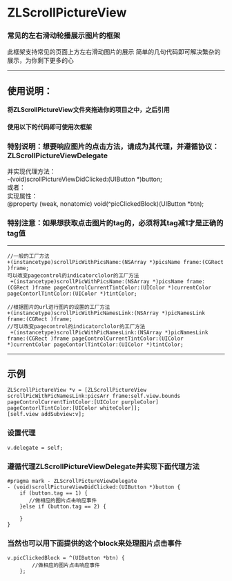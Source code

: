 # ZLScrollPictureView
### 常见的左右滑动轮播展示图片的框架

此框架支持常见的页面上方左右滑动图片的展示
简单的几句代码即可解决繁杂的展示，为你剩下更多的心

**********************************************************
## 使用说明：<br>
#### 将ZLScrollPictureView文件夹拖进你的项目之中，之后引用<br>
#### 使用以下的代码即可使用次框架<br>
### 特别说明：想要响应图片的点击方法，请成为其代理，并遵循协议：ZLScrollPictureViewDelegate<br>
并实现代理方法：<br>
 -(void)scrollPictureViewDidClicked:(UIButton *)button;<br>
或者：<br>
实现属性：<br>
@property (weak, nonatomic) void(^picClickedBlock)(UIButton *btn);<br>
### 特别注意：如果想获取点击图片的tag的，必须将其tag减1才是正确的tag值<br>
*************************************************************
```
//一般的工厂方法
+(instancetype)scrollPicWithPicsName:(NSArray *)picsName frame:(CGRect )frame;
可以改变pagecontrol的indicatorclolor的工厂方法
 +(instancetype)scrollPicWithPicsName:(NSArray *)picsName frame:(CGRect )frame pageControlCurrentTintColor:(UIColor *)currentColor pageContorlTintColor:(UIColor *)tintColor;

//根据图片的url进行图片的设置的工厂方法
+(instancetype)scrollPicWithPicNamesLink:(NSArray *)picNamesLink frame:(CGRect )frame;
//可以改变pagecontrol的indicatorclolor的工厂方法
 +(instancetype)scrollPicWithPicNamesLink:(NSArray *)picNamesLink frame:(CGRect )frame pageControlCurrentTintColor:(UIColor *)currentColor pageContorlTintColor:(UIColor *)tintColor;
```
**********************************************************

## 示例
```
ZLScrollPictureView *v = [ZLScrollPictureView scrollPicWithPicNamesLink:picsArr frame:self.view.bounds pageControlCurrentTintColor:[UIColor purpleColor] pageContorlTintColor:[UIColor whiteColor]];
[self.view addSubview:v];
```
### 设置代理
```
v.delegate = self;
```

### 遵循代理ZLScrollPictureViewDelegate并实现下面代理方法
```
#pragma mark - ZLScrollPictureViewDelegate
- (void)scrollPictureViewDidClicked:(UIButton *)button {
    if (button.tag == 1) {
       //做相应的图片点击响应事件
    }else if (button.tag == 2) {
    
    }
}
```

### 当然也可以用下面提供的这个block来处理图片点击事件
```
v.picClickedBlock = ^(UIButton *btn) {
        //做相应的图片点击响应事件
    };
```

